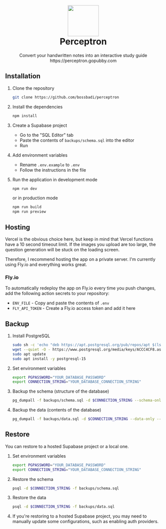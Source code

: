 <h1 align="center">
  <img src="https://perceptron.gopubby.com/favicon.png" width="100" height="100">
  <br>
  Perceptron
</h1>
<p align="center">
  Convert your handwritten notes into an interactive study guide
  <br>
  https://perceptron.gopubby.com
</p>

## Installation

1. Clone the repository

   ```bash
   git clone https://github.com/bossbadi/perceptron
   ```

1. Install the dependencies

   ```bash
   npm install
   ```

1. Create a Supabase project

   - Go to the "SQL Editor" tab
   - Paste the contents of `backups/schema.sql` into the editor
   - Run

1. Add environment variables

   - Rename `.env.example` to `.env`
   - Follow the instructions in the file

1. Run the application in development mode

   ```bash
   npm run dev
   ```

   or in production mode

   ```bash
   npm run build
   npm run preview
   ```

## Hosting

Vercel is the obvious choice here, but keep in mind that Vercel functions have a 10 second timeout limit. If the images you upload are too large, the question generation will be stuck on the loading screen.

Therefore, I recommend hosting the app on a private server. I'm currently using Fly.io and everything works great.

### Fly.io

To automatically redeploy the app on Fly.io every time you push changes, add the following action secrets to your repository:

- `ENV_FILE` - Copy and paste the contents of `.env`
- `FLY_API_TOKEN` - Create a Fly.io access token and add it here

## Backup

1. Install PostgreSQL

   ```bash
   sudo sh -c 'echo "deb https://apt.postgresql.org/pub/repos/apt $(lsb_release -cs)-pgdg main" > /etc/apt/sources.list.d/pgdg.list'
   wget --quiet -O - https://www.postgresql.org/media/keys/ACCC4CF8.asc | sudo apt-key add -
   sudo apt update
   sudo apt install -y postgresql-15
   ```

1. Set environment variables

   ```bash
   export PGPASSWORD="YOUR_DATABASE_PASSWORD"
   export CONNECTION_STRING="YOUR_DATABASE_CONNECTION_STRING"
   ```

1. Backup the schema (structure of the database)

   ```bash
   pg_dumpall -f backups/schema.sql -d $CONNECTION_STRING --schema-only --no-owner --clean
   ```

1. Backup the data (contents of the database)

   ```bash
   pg_dumpall -f backups/data.sql -d $CONNECTION_STRING --data-only --disable-triggers
   ```

## Restore

You can restore to a hosted Supabase project or a local one.

1. Set environment variables

   ```bash
   export PGPASSWORD="YOUR_DATABASE_PASSWORD"
   export CONNECTION_STRING="YOUR_DATABASE_CONNECTION_STRING"
   ```

1. Restore the schema

   ```bash
   psql -d $CONNECTION_STRING -f backups/schema.sql
   ```

1. Restore the data

   ```bash
   psql -d $CONNECTION_STRING -f backups/data.sql
   ```

1. If you're restoring to a hosted Supabase project, you may need to manually update some configurations, such as enabling auth providers.
